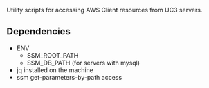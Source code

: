 Utility scripts for accessing AWS Client resources from UC3 servers.

## Dependencies

- ENV
  - SSM_ROOT_PATH
  - SSM_DB_PATH (for servers with mysql)
- jq installed on the machine
- ssm get-parameters-by-path access

